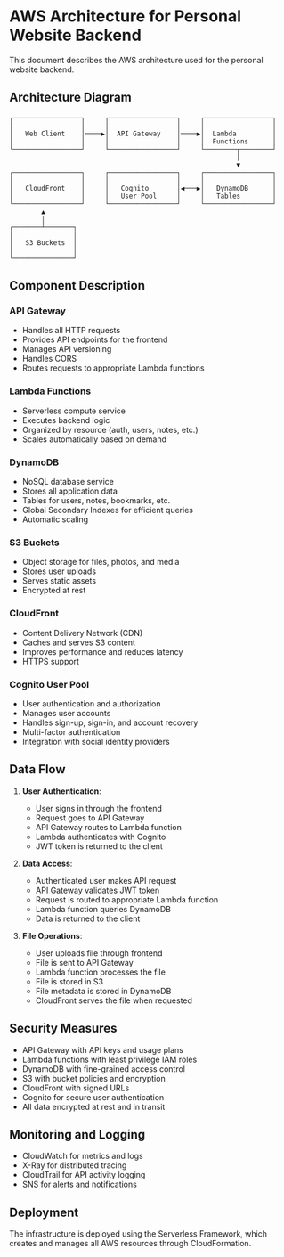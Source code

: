 # AWS Architecture for Personal Website Backend

This document describes the AWS architecture used for the personal website backend.

## Architecture Diagram

```
┌─────────────────┐     ┌─────────────────┐     ┌─────────────────┐
│                 │     │                 │     │                 │
│   Web Client    │────▶│  API Gateway    │────▶│  Lambda         │
│                 │     │                 │     │  Functions      │
└─────────────────┘     └─────────────────┘     └────────┬────────┘
                                                         │
                                                         ▼
┌─────────────────┐     ┌─────────────────┐     ┌─────────────────┐
│                 │     │                 │     │                 │
│   CloudFront    │     │   Cognito       │◀───▶│   DynamoDB      │
│                 │     │   User Pool     │     │   Tables        │
└─────────────────┘     └─────────────────┘     └─────────────────┘
        ▲
        │
┌───────┴───────┐
│               │
│   S3 Buckets  │
│               │
└───────────────┘
```

## Component Description

### API Gateway
- Handles all HTTP requests
- Provides API endpoints for the frontend
- Manages API versioning
- Handles CORS
- Routes requests to appropriate Lambda functions

### Lambda Functions
- Serverless compute service
- Executes backend logic
- Organized by resource (auth, users, notes, etc.)
- Scales automatically based on demand

### DynamoDB
- NoSQL database service
- Stores all application data
- Tables for users, notes, bookmarks, etc.
- Global Secondary Indexes for efficient queries
- Automatic scaling

### S3 Buckets
- Object storage for files, photos, and media
- Stores user uploads
- Serves static assets
- Encrypted at rest

### CloudFront
- Content Delivery Network (CDN)
- Caches and serves S3 content
- Improves performance and reduces latency
- HTTPS support

### Cognito User Pool
- User authentication and authorization
- Manages user accounts
- Handles sign-up, sign-in, and account recovery
- Multi-factor authentication
- Integration with social identity providers

## Data Flow

1. **User Authentication**:
   - User signs in through the frontend
   - Request goes to API Gateway
   - API Gateway routes to Lambda function
   - Lambda authenticates with Cognito
   - JWT token is returned to the client

2. **Data Access**:
   - Authenticated user makes API request
   - API Gateway validates JWT token
   - Request is routed to appropriate Lambda function
   - Lambda function queries DynamoDB
   - Data is returned to the client

3. **File Operations**:
   - User uploads file through frontend
   - File is sent to API Gateway
   - Lambda function processes the file
   - File is stored in S3
   - File metadata is stored in DynamoDB
   - CloudFront serves the file when requested

## Security Measures

- API Gateway with API keys and usage plans
- Lambda functions with least privilege IAM roles
- DynamoDB with fine-grained access control
- S3 with bucket policies and encryption
- CloudFront with signed URLs
- Cognito for secure user authentication
- All data encrypted at rest and in transit

## Monitoring and Logging

- CloudWatch for metrics and logs
- X-Ray for distributed tracing
- CloudTrail for API activity logging
- SNS for alerts and notifications

## Deployment

The infrastructure is deployed using the Serverless Framework, which creates and manages all AWS resources through CloudFormation.